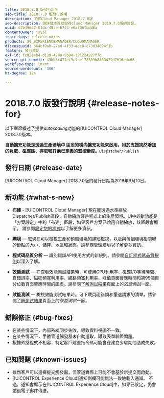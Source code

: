 ```yaml
---
title: 2018.7.0 版發行說明
seo-title: 2018.7.0 版發行說明
description: 了解Cloud Manager 2018.7.0版
seo-description: 請詳閱本頁以取得Cloud Manager 2019.7.0版的資訊。
uuid: d7b49e32-01dc-48ce-b744-e6a806fbdd8a
contentOwner: jsyal
topic-tags: release-notes
products: SG_EXPERIENCEMANAGER/CLOUDMANAGER
discoiquuid: b64bf9ab-27ed-4f33-adc8-d73d34094f1b
feature: 發行資訊
exl-id: fc0214b4-d138-470a-9b04-191224927f7b
source-git-commit: 43bb3c477ef9c1ce178509b8180479d7616edc66
workflow-type: tm+mt
source-wordcount: '356'
ht-degree: 12%

---
```


# 2018.7.0 版發行說明 {#release-notes-for}

以下章節概述了提供&#x200B;*autoscaling*&#x200B;功能的[!UICONTROL Cloud Manager] 2018.7.0版本。

**自動擴充功能是透過生產環境中 區段的橫向擴充功能來啟用，用於支援突然增加的負載、磁碟區、存取和其他已定義的監控量度。**`Dispatcher/Publish`

## 發行日期 {#release-date}

[!UICONTROL Cloud Manager] 2018.7.0版的發行日期為2018年9月10日。

## 新功能 {#what-s-new}

* **布建**  -  [!UICONTROL Cloud Manager] 現在能透過水準縮放Dispatcher/Publish區段，自動縮放客戶程式上的生產環境。UI中的新功能是「方案設定」中的「布建」區段，如果客戶方案已啟用自動縮放，該區段會顯示。 請參閱[設定您的程式](setting-up-program.md)以了解更多資訊。

* **環境**  — 您現在可以檢視生產和預備環境的詳細檢視，以及與每個環境相關聯的節點的大小、儲存、地區和狀態。請參閱[管理環境](manage-your-environment.md)以了解更多資訊。

* **程式碼品質分析**  — 識別錯誤API使用方式的新規則。請參閱[自訂程式碼品質規則](custom-code-quality-rules.md)以深入了解。

* **效能測試**  — 在查看效能測試結果時，可使用CPU利用率、磁碟I/O等待時間、頁錯誤率、磁碟頻寬利用率、網路頻寬利用率、峰值頁面響應時間和第95個百分位數頁面響應時間的圖表。請參閱[了解測試結果](understand-your-test-results.md)頁面上的&#x200B;*效能測試*&#x200B;一節。

* **效能測試**  — 檢視效能測試結果時，可下載頁面錯誤和慢速請求的清單。請參閱[了解測試結果](understand-your-test-results.md)頁面上的&#x200B;*效能測試*&#x200B;一節。

## 錯誤修正 {#bug-fixes}

* 在某些情況下，內部系統同步失敗，導致資料視圖不一致。
* 在某些情況下，手動管道觸發器未自動選取，導致表單驗證問題。
* 根據外掛程式不相容，特定客戶建置指令碼可能會在建立步驟期間造成失敗。

## 已知問題 {#known-issues}

* 雖然客戶可以選擇提交觸發器，但管道實際上可能不會基於新提交而啟動。
* [!UICONTROL Experience Cloud]通知側欄可能無法一致地載入通知。 不過，通知會顯示在[!UICONTROL Experience Cloud]中，如果已設定，仍會透過電子郵件傳送。
